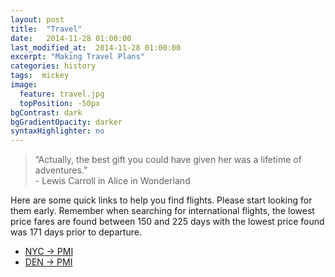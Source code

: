 ```yaml
---
layout: post
title:  "Travel"
date:   2014-11-28 01:00:00
last_modified_at:  2014-11-28 01:00:00
excerpt: "Making Travel Plans"
categories: history
tags:  mickey
image:
  feature: travel.jpg
  topPosition: -50px
bgContrast: dark
bgGradientOpacity: darker
syntaxHighlighter: no
---
```

<blockquote class="largeQuote">“Actually, the best gift you could have given her was a lifetime of adventures.” <br/>- Lewis Carroll in Alice in Wonderland</blockquote>
Here are some quick links to help you find flights. Please start looking for them early. 
Remember when searching for international flights, 
the lowest price fares are found between 150 and 225 days with the lowest price 
found was 171 days prior to departure.

- [NYC -> PMI](https://www.kayak.com/flights/NYC-PMI/2016-06-17-flexible/2016-06-26-flexible)
- [DEN -> PMI](https://www.kayak.com/flights/DEN-PMI/2016-06-17-flexible/2016-06-26-flexible)


